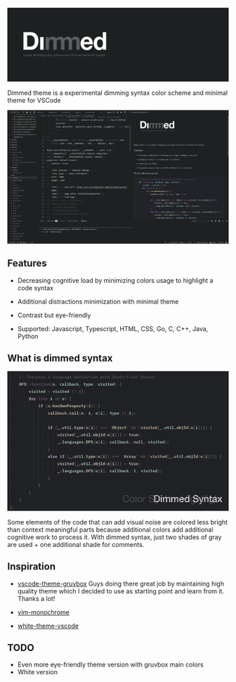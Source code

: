 ![Dimmed](images/dimmed.png)

Dimmed theme is a experimental dimming syntax color scheme and minimal theme for VSCode

![dimmed-screenshot](images/dimmed-screenshot.png)

## Features

* Decreasing cognitive load by minimizing colors usage to highlight a code syntax

* Additional distractions minimization with minimal theme

* Contrast but eye-friendly

* Supported: Javascript, Typescript, HTML, CSS, Go, C, C++, Java, Python

## What is dimmed syntax

![dimmed-animation](images/dimmed-animation.gif)

Some elements of the code that can add visual noise are colored less bright than context meaningful parts because additional colors add additional cognitive work to process it. With dimmed syntax, just two shades of gray are used + one additional shade for comments.

## Inspiration

* [vscode-theme-gruvbox](https://github.com/jdinhify/vscode-theme-gruvbox)
 Guys doing there great job by maintaining high quality theme which I decided to use as starting point and learn from it. Thanks a lot!

* [vim-monochrome](https://github.com/fxn/vim-monochrome)

* [white-theme-vscode](https://github.com/arthurwhite/white-theme-vscode)

## TODO

* Even more eye-friendly theme version with gruvbox main colors
* White version

